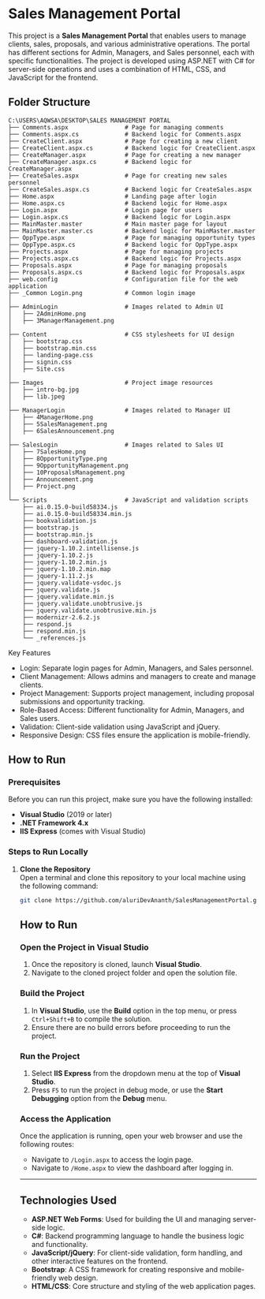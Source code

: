 # Sales Management Portal

This project is a **Sales Management Portal** that enables users to manage clients, sales, proposals, and various administrative operations. The portal has different sections for Admin, Managers, and Sales personnel, each with specific functionalities. The project is developed using ASP.NET with C# for server-side operations and uses a combination of HTML, CSS, and JavaScript for the frontend.

## Folder Structure

```plaintext
C:\USERS\AQWSA\DESKTOP\SALES MANAGEMENT PORTAL
├── Comments.aspx                # Page for managing comments
├── Comments.aspx.cs             # Backend logic for Comments.aspx
├── CreateClient.aspx            # Page for creating a new client
├── CreateClient.aspx.cs         # Backend logic for CreateClient.aspx
├── CreateManager.aspx           # Page for creating a new manager
├── CreateManager.aspx.cs        # Backend logic for CreateManager.aspx
├── CreateSales.aspx             # Page for creating new sales personnel
├── CreateSales.aspx.cs          # Backend logic for CreateSales.aspx
├── Home.aspx                    # Landing page after login
├── Home.aspx.cs                 # Backend logic for Home.aspx
├── Login.aspx                   # Login page for users
├── Login.aspx.cs                # Backend logic for Login.aspx
├── MainMaster.master            # Main master page for layout
├── MainMaster.master.cs         # Backend logic for MainMaster.master
├── OppType.aspx                 # Page for managing opportunity types
├── OppType.aspx.cs              # Backend logic for OppType.aspx
├── Projects.aspx                # Page for managing projects
├── Projects.aspx.cs             # Backend logic for Projects.aspx
├── Proposals.aspx               # Page for managing proposals
├── Proposals.aspx.cs            # Backend logic for Proposals.aspx
├── web.config                   # Configuration file for the web application
├── _Common Login.png            # Common login image
│
├── AdminLogin                   # Images related to Admin UI
│   ├── 2AdminHome.png
│   ├── 3ManagerManagement.png
│
├── Content                      # CSS stylesheets for UI design
│   ├── bootstrap.css
│   ├── bootstrap.min.css
│   ├── landing-page.css
│   ├── signin.css
│   ├── Site.css
│
├── Images                       # Project image resources
│   ├── intro-bg.jpg
│   ├── lib.jpeg
│
├── ManagerLogin                 # Images related to Manager UI
│   ├── 4ManagerHome.png
│   ├── 5SalesManagement.png
│   ├── 6SalesAnnouncement.png
│
├── SalesLogin                   # Images related to Sales UI
│   ├── 7SalesHome.png
│   ├── 8OpportunityType.png
│   ├── 9OpportunityManagement.png
│   ├── 10ProposalsManagement.png
│   ├── Announcement.png
│   ├── Project.png
│
└── Scripts                      # JavaScript and validation scripts
    ├── ai.0.15.0-build58334.js
    ├── ai.0.15.0-build58334.min.js
    ├── bookvalidation.js
    ├── bootstrap.js
    ├── bootstrap.min.js
    ├── dashboard-validation.js
    ├── jquery-1.10.2.intellisense.js
    ├── jquery-1.10.2.js
    ├── jquery-1.10.2.min.js
    ├── jquery-1.10.2.min.map
    ├── jquery-1.11.2.js
    ├── jquery.validate-vsdoc.js
    ├── jquery.validate.js
    ├── jquery.validate.min.js
    ├── jquery.validate.unobtrusive.js
    ├── jquery.validate.unobtrusive.min.js
    ├── modernizr-2.6.2.js
    ├── respond.js
    ├── respond.min.js
    └── _references.js
```

Key Features
+ Login: Separate login pages for Admin, Managers, and Sales personnel.
+ Client Management: Allows admins and managers to create and manage clients.
+ Project Management: Supports project management, including proposal submissions and opportunity tracking.
+ Role-Based Access: Different functionality for Admin, Managers, and Sales users.
+ Validation: Client-side validation using JavaScript and jQuery.
+ Responsive Design: CSS files ensure the application is mobile-friendly.

## How to Run

### Prerequisites

Before you can run this project, make sure you have the following installed:

- **Visual Studio** (2019 or later)
- **.NET Framework 4.x**
- **IIS Express** (comes with Visual Studio)

### Steps to Run Locally

1. **Clone the Repository**  
   Open a terminal and clone this repository to your local machine using the following command:

   ```bash
   git clone https://github.com/aluriDevAnanth/SalesManagementPortal.git
   ```

   ## How to Run

    ### Open the Project in Visual Studio
    
    1. Once the repository is cloned, launch **Visual Studio**.
    2. Navigate to the cloned project folder and open the solution file.
    
    ### Build the Project
    
    1. In **Visual Studio**, use the **Build** option in the top menu, or press `Ctrl+Shift+B` to compile the solution.
    2. Ensure there are no build errors before proceeding to run the project.
    
    ### Run the Project
    
    1. Select **IIS Express** from the dropdown menu at the top of **Visual Studio**.
    2. Press `F5` to run the project in debug mode, or use the **Start Debugging** option from the **Debug** menu.
    
    ### Access the Application
    
    Once the application is running, open your web browser and use the following routes:
    
    - Navigate to `/Login.aspx` to access the login page.
    - Navigate to `/Home.aspx` to view the dashboard after logging in.
    
    ---
    
    ## Technologies Used
    
    - **ASP.NET Web Forms**: Used for building the UI and managing server-side logic.
    - **C#**: Backend programming language to handle the business logic and functionality.
    - **JavaScript/jQuery**: For client-side validation, form handling, and other interactive features on the frontend.
    - **Bootstrap**: A CSS framework for creating responsive and mobile-friendly web design.
    - **HTML/CSS**: Core structure and styling of the web application pages.


